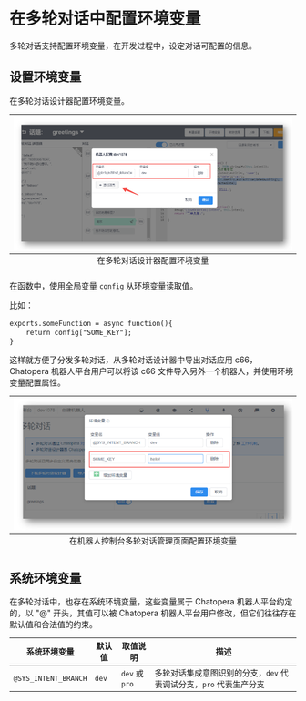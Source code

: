 # 在多轮对话中配置环境变量

多轮对话支持配置环境变量，在开发过程中，设定对话可配置的信息。

## 设置环境变量

在多轮对话设计器配置环境变量。

<table class="image">
    <caption align="bottom">在多轮对话设计器配置环境变量</caption>
    <tr>
        <td><img width="600" src="../../../images/products/platform/conversations/image2021-9-3_16-19-2.png" alt="在多轮对话设计器配置环境变量" /></td>
    </tr>
</table>

在函数中，使用全局变量 `config` 从环境变量读取值。

比如：

```函数
exports.someFunction = async function(){
    return config["SOME_KEY"];
}
```

这样就方便了分发多轮对话，从多轮对话设计器中导出对话应用 c66，Chatopera 机器人平台用户可以将该 c66 文件导入另外一个机器人，并使用环境变量配置属性。

<table class="image">
    <caption align="bottom">在机器人控制台多轮对话管理页面配置环境变量</caption>
    <tr>
        <td><img width="600" src="../../../images/products/platform/conversations/image2021-9-3_16-22-14.png" alt="在机器人控制台多轮对话管理页面配置环境变量" /></td>
    </tr>
</table>

## 系统环境变量

在多轮对话中，也存在系统环境变量，这些变量属于 Chatopera 机器人平台约定的，以 "@" 开头，其值可以被 Chatopera 机器人平台用户修改，但它们往往存在默认值和合法值的约束。

| 系统环境变量 | 默认值 | 取值说明 | 描述 |
| --- | --- | --- | --- |
| `@SYS_INTENT_BRANCH` | `dev` | `dev` 或 `pro` | 多轮对话集成意图识别的分支，`dev` 代表调试分支，`pro` 代表生产分支 |

